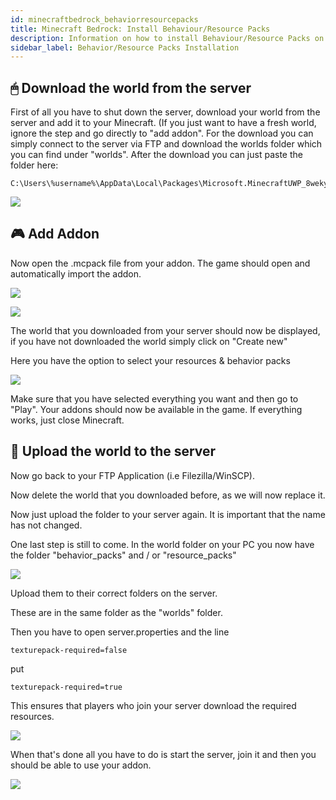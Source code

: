 ```yaml
---
id: minecraftbedrock_behaviorresourcepacks
title: Minecraft Bedrock: Install Behaviour/Resource Packs
description: Information on how to install Behaviour/Resource Packs on your Minecraft Bedrock server from ZAP-Hosting - ZAP-Hosting.com documentation
sidebar_label: Behavior/Resource Packs Installation
---
```


## 🖱 Download the world from the server

First of all you have to shut down the server, download your world from the server and add it to your Minecraft. (If you just want to have a fresh world, ignore the step and go directly to "add addon". For the download you can simply connect to the server via FTP and download the worlds folder which you can find under "worlds". After the download you can just paste the folder here:

```
C:\Users\%username%\AppData\Local\Packages\Microsoft.MinecraftUWP_8wekyb3d8bbwe\LocalState\games\com.mojang\minecraftWorlds
```

![](https://screensaver01.zap-hosting.com/index.php/s/NzTt3KAAYE75q5c/preview)

## 🎮 Add Addon
Now open the .mcpack file from your addon. The game should open and automatically import the addon.

![](https://screensaver01.zap-hosting.com/index.php/s/sqArcir3gsEmi5c/preview)

![](https://screensaver01.zap-hosting.com/index.php/s/fkZBGKf3obsEkPk/preview)

The world that you downloaded from your server should now be displayed, if you have not downloaded the world simply click on "Create new"

Here you have the option to select your resources & behavior packs

![](https://screensaver01.zap-hosting.com/index.php/s/SzDbFoJQK37okye/preview)

Make sure that you have selected everything you want and then go to "Play". Your addons should now be available in the game. If everything works, just close Minecraft.

## 📀 Upload the world to the server

Now go back to your FTP Application (i.e Filezilla/WinSCP).

Now delete the world that you downloaded before, as we will now replace it.

Now just upload the folder to your server again. It is important that the name has not changed.

One last step is still to come. In the world folder on your PC you now have the folder "behavior_packs" and / or "resource_packs"

![](https://screensaver01.zap-hosting.com/index.php/s/yxCQswKxbGMXCqC/preview)

Upload them to their correct folders on the server.

These are in the same folder as the "worlds" folder.

Then you have to open server.properties and the line

```
texturepack-required=false
```

put

```
texturepack-required=true
```

This ensures that players who join your server download the required resources.

![](https://screensaver01.zap-hosting.com/index.php/s/5DWLKKkPgSJSFsE/preview)

When that's done all you have to do is start the server, join it and then you should be able to use your addon.

![](https://screensaver01.zap-hosting.com/index.php/s/R8FtE4MSB9RognC/preview)
